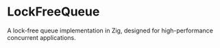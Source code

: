 # LockFreeQueue

A lock-free queue implementation in Zig, designed for high-performance concurrent applications.
